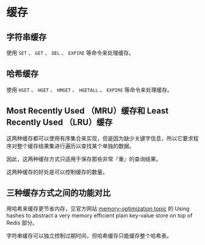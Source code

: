 # 缓存


## 字符串缓存

使用 ``SET`` 、 ``GET`` 、 ``DEL`` 、 ``EXPIRE`` 等命令来处理缓存。


## 哈希缓存

使用 ``HSET`` 、 ``HGET`` 、 ``HMGET`` 、 ``HGETALL`` 、 ``EXPIRE`` 等命令来处理缓存。


## Most Recently Used （MRU）缓存和 Least Recently Used （LRU）缓存

这两种缓存都可以使用有序集合来实现，但是因为缺少关键字信息，所以它要求程序对整个缓存结果集进行遍历以查找某个单独的数据。

因此，这两种缓存方式只适用于保存那些非常『重』的查询结果。

这两种缓存的好处是可以控制缓存的数量。


## 三种缓存方式之间的功能对比

用哈希来缓存更节省内存，见官方网站 [memory-optimization topic](http://redis.io/topics/memory-optimization) 的 Using hashes to abstract a very memory efficient plain key-value store on top of Redis 部分。

字符串缓存可以独立控制过期时间，但哈希缓存只能缓存整个哈希表。
